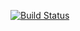 [![Build Status](https://travis-ci.org/tasofen/number_format-node.svg?branch=master)](https://travis-ci.org/tasofen/number_format-node)
